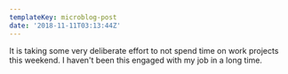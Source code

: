```yaml
---
templateKey: microblog-post
date: '2018-11-11T03:13:44Z'
---
```


It is taking some very deliberate effort to not spend time on work projects this weekend. I haven't been this engaged with my job in a long time.

